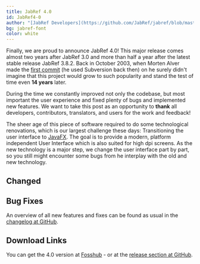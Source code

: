 ```yaml
---
title: JabRef 4.0
id: JabRef4-0
author: "[JabRef Developers](https://github.com/JabRef/jabref/blob/master/DEVELOPERS)"
bg: jabref-font
color: white
---
```


Finally, we are proud to announce JabRef 4.0!
This major release comes almost two years after JabRef 3.0 and more than half a year after the latest stable release JabRef 3.8.2.
Back in October 2003, when Morten Alver made the [first commit](https://github.com/JabRef/jabref/commit/65e697572b0715f282f8545dd59a1cf2ea129b60) (he used Subversion back then) on he surely didn't imagine that this project would grow to such popularity and stand the test of time even **14 years** later.

During the time we constantly improved not only the codebase, but most important the user experience and fixed plenty of bugs and implemented new features.
We want to take this post as an opportunity to **thank** all developers, contributors, translators, and users for the work and feedback!


The sheer age of this piece of software required to do some technological renovations, which is our largest challenge these days: Transitioning the user interface to [JavaFX](http://www.oracle.com/technetwork/java/javase/overview/javafx-overview-2158620.html).
The goal is to provide a modern, platform independent User Interface which is also suited for high dpi screens.
As the new technology is a major step, we change the user interface part by part, so you still might encounter some bugs from he interplay with the old and new technology.




## Changed



## Bug Fixes



An overview of all new features and fixes can be found as usual in the [changelog at GitHub](https://github.com/JabRef/jabref/blob/v4.0/CHANGELOG.md).

## Download Links

You can get the 4.0 version at [Fosshub](http://www.fosshub.com/JabRef.html) - or at the [release section at GitHub](https://github.com/JabRef/jabref/releases/tag/v4.0).
